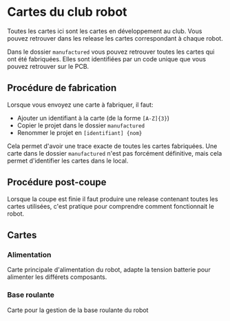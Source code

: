 # Cartes du club robot

Toutes les cartes ici sont les cartes en développement au club. Vous pouvez retrouver
dans les release les cartes correspondant à chaque robot.

Dans le dossier `manufactured` vous pouvez retrouver toutes les cartes qui ont été fabriquées. Elles sont
identifiées par un code unique que vous pouvez retrouver sur le PCB.

## Procédure de fabrication

Lorsque vous envoyez une carte à fabriquer, il faut:
- Ajouter un identifiant à la carte (de la forme `[A-Z]{3}`)
- Copier le projet dans le dossier `manufactured`
- Renommer le projet en `[identifiant] {nom}`

Cela permet d'avoir une trace exacte de toutes les cartes fabriquées. Une carte dans le dossier `manufactured` n'est pas
forcément définitive, mais cela permet d'identifier les cartes dans le local.

## Procédure post-coupe

Lorsque la coupe est finie il faut produire une release contenant toutes les cartes utilisées, c'est pratique pour comprendre
comment fonctionnait le robot.

## Cartes

### Alimentation

Carte principale d'alimentation du robot, adapte la tension batterie pour alimenter les différets composants.

### Base roulante

Carte pour la gestion de la base roulante du robot
